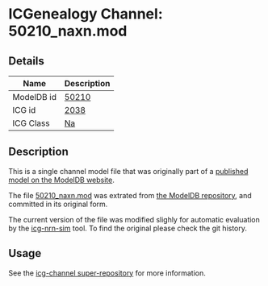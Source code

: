 # ICGenealogy Channel: 50210\_naxn.mod

## Details

Name | Description
---- | -----------
ModelDB id | [50210](http://senselab.med.yale.edu/ModelDB/ShowModel.cshtml?model=50210)
ICG id | [2038](http://icg.neurotheory.ox.ac.uk/channels/2/2038)
ICG Class | [Na](http://icg.neurotheory.ox.ac.uk/channels/2)

## Description

This is a single channel model file that was originally part of a [published model on the ModelDB website](http://senselab.med.yale.edu/ModelDB/ShowModel.cshtml?model=50210).


The file [50210\_naxn.mod](50210_naxn.mod) was extrated from [the ModelDB repository](http://senselab.med.yale.edu/ModelDB/ShowModel.cshtml?model=50210), and committed in its original form.

The current version of the file was modified slighly for automatic evaluation by the [icg-nrn-sim](https://github.com/icgenealogy/icg-nrn-sim) tool. To find the original please check the git history.


## Usage

See the [icg-channel super-repository](https://github.com/icgenealogy/icg-channels) for more information.